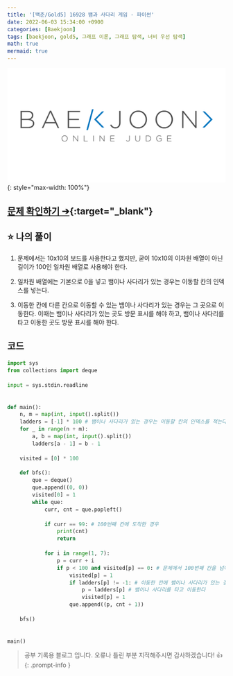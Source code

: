 ```yaml
---
title: '[백준/Gold5] 16928 뱀과 사다리 게임 - 파이썬'
date: 2022-06-03 15:34:00 +0900
categories: [Baekjoon]
tags: [baekjoon, gold5, 그래프 이론, 그래프 탐색, 너비 우선 탐색]
math: true
mermaid: true
---
```


![](/assets/images/banners/baekjoon_banner.png){: style="max-width: 100%"}

## [문제 확인하기 ➔](https://www.acmicpc.net/problem/16928){:target="_blank"}

## ⭐️ 나의 풀이

1. 문제에서는 10x10의 보드를 사용한다고 했지만, 굳이 10x10의 이차원 배열이 아닌 길이가 100인 일차원 배열로 사용해야 한다.

2. 일차원 배열에는 기본으로 0을 넣고 뱀이나 사다리가 있는 경우는 이동할 칸의 인덱스를 넣는다.

3. 이동한 칸에 다른 칸으로 이동할 수 있는 뱀이나 사다리가 있는 경우는 그 곳으로 이동한다. 이때는 뱀이나 사다리가 있는 곳도 방문 표시를 해야 하고, 뱀이나 사다리를 타고 이동한 곳도 방문 표시를 해야 한다.

## 코드

```python
import sys
from collections import deque

input = sys.stdin.readline


def main():
    n, m = map(int, input().split())
    ladders = [-1] * 100 # 뱀이나 사다리가 있는 경우는 이동할 칸의 인덱스를 적는다
    for _ in range(n + m):
        a, b = map(int, input().split())
        ladders[a - 1] = b - 1

    visited = [0] * 100

    def bfs():
        que = deque()
        que.append((0, 0))
        visited[0] = 1
        while que:
            curr, cnt = que.popleft()

            if curr == 99: # 100번째 칸에 도착한 경우
                print(cnt)
                return

            for i in range(1, 7):
                p = curr + i
                if p < 100 and visited[p] == 0: # 문제에서 100번째 칸을 넘어가면 이동할 수 없다고 하였다
                    visited[p] = 1
                    if ladders[p] != -1: # 이동한 칸에 뱀이나 사다리가 있는 경우
                        p = ladders[p] # 뱀이나 사다리를 타고 이동한다
                        visited[p] = 1
                    que.append((p, cnt + 1))

    bfs()


main()
```

> 공부 기록용 블로그 입니다. 오류나 틀린 부분 지적해주시면 감사하겠습니다! 👍
{: .prompt-info }